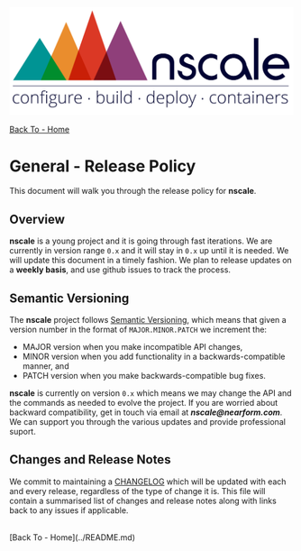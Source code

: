 ![nscale](../_imgs/logo.png)

[Back To - Home](../README.md)

# General - Release Policy

This document will walk you through the release policy for __nscale__.

## Overview
__nscale__ is a young project and it is going through fast iterations. We are currently in version
range `0.x` and it will stay in `0.x` up until it is needed. We will update this document in a timely
fashion. We plan to release updates on a __weekly basis__, and use github issues to track the process.

## Semantic Versioning

The __nscale__ project follows [Semantic Versioning][SemVer], which means that given a version
number in the format of `MAJOR.MINOR.PATCH` we increment the:

* MAJOR version when you make incompatible API changes,
* MINOR version when you add functionality in a backwards-compatible manner, and
* PATCH version when you make backwards-compatible bug fixes.

__nscale__ is currently on version `0.x` which means we may change the API and the commands as needed to
evolve the project. If you are worried about backward compatibility, get in touch via email at
___nscale@nearform.com___. We can support you through the various updates and provide professional suport.

## Changes and Release Notes

We commit to maintaining a [CHANGELOG][ChangeLog] which will be updated with each and every release,
regardless of the type of change it is. This file will contain a summarised list of changes and release notes
along with links back to any issues if applicable.

<br/>
[Back To - Home](../README.md)

[ChangeLog]: (https://github.com/nearform/nscale/blob/master/CHANGELOG.md)
[SemVer]: (http://semver.org/)
